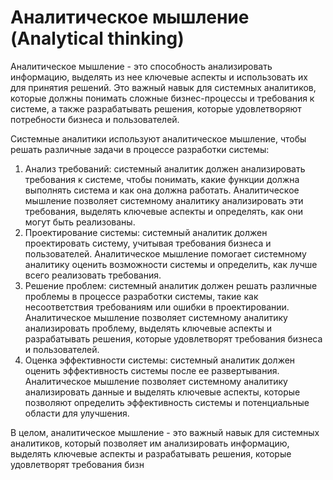 # Аналитическое мышление (Analytical thinking)

Аналитическое мышление - это способность анализировать информацию, выделять из нее ключевые аспекты и использовать их для принятия решений. Это важный навык для системных аналитиков, которые должны понимать сложные бизнес-процессы и требования к системе, а также разрабатывать решения, которые удовлетворяют потребности бизнеса и пользователей.

Системные аналитики используют аналитическое мышление, чтобы решать различные задачи в процессе разработки системы:

1. Анализ требований: системный аналитик должен анализировать требования к системе, чтобы понимать, какие функции должна выполнять система и как она должна работать. Аналитическое мышление позволяет системному аналитику анализировать эти требования, выделять ключевые аспекты и определять, как они могут быть реализованы.
2. Проектирование системы: системный аналитик должен проектировать систему, учитывая требования бизнеса и пользователей. Аналитическое мышление помогает системному аналитику оценить возможности системы и определить, как лучше всего реализовать требования.
3. Решение проблем: системный аналитик должен решать различные проблемы в процессе разработки системы, такие как несоответствия требованиям или ошибки в проектировании. Аналитическое мышление позволяет системному аналитику анализировать проблему, выделять ключевые аспекты и разрабатывать решения, которые удовлетворят требования бизнеса и пользователей.
4. Оценка эффективности системы: системный аналитик должен оценить эффективность системы после ее развертывания. Аналитическое мышление позволяет системному аналитику анализировать данные и выделять ключевые аспекты, которые позволяют определить эффективность системы и потенциальные области для улучшения.

В целом, аналитическое мышление - это важный навык для системных аналитиков, который позволяет им анализировать информацию, выделять ключевые аспекты и разрабатывать решения, которые удовлетворят требования бизн
